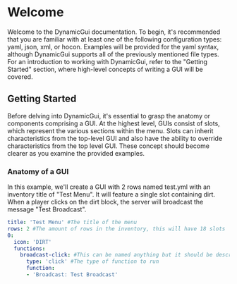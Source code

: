 # Welcome

Welcome to the DynamicGui documentation. To begin, it's recommended that you are familiar with at least one of the following configuration types: yaml, json, xml, or hocon. Examples will be provided for the yaml syntax, although DynamicGui supports all of the previously mentioned file types. For an introduction to working with DynamicGui, refer to the "Getting Started" section, where high-level concepts of writing a GUI will be covered.

## Getting Started

Before delving into DynamicGui, it's essential to grasp the anatomy or components comprising a GUI. At the highest level, GUIs consist of slots, which represent the various sections within the menu. Slots can inherit characteristics from the top-level GUI and also have the ability to override characteristics from the top level GUI. These concept should become clearer as you examine the provided examples. 

### Anatomy of a GUI

In this example, we'll create a GUI with 2 rows named test.yml with an inventory title of "Test Menu". It will feature a single slot containing dirt. When a player clicks on the dirt block, the server will broadcast the message "Test Broadcast".

```yaml
title: 'Test Menu' #The title of the menu
rows: 2 #The amount of rows in the inventory, this will have 18 slots
0:
  icon: 'DIRT'
  functions:
    broadcast-click: #This can be named anything but it should be descriptive
      type: 'click' #The type of function to run
      function:
      - 'Broadcast: Test Broadcast'
```
